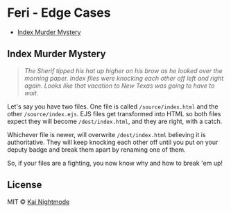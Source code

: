 # Feri - Edge Cases

* [Index Murder Mystery](#index-murder-mystery)

## Index Murder Mystery

> *The Sherif tipped his hat up higher on his brow as he looked over the morning paper. Index files were knocking each other off left and right again. Looks like that vacation to New Texas was going to have to wait.*

Let's say you have two files. One file is called `/source/index.html` and the other `/source/index.ejs`. EJS files get transformed into HTML so both files expect they will become `/dest/index.html`, and they are right, with a catch.

Whichever file is newer, will overwrite `/dest/index.html` believing it is authoritative. They will keep knocking each other off until you put on your deputy badge and break them apart by renaming one of them.

So, if your files are a fighting, you now know why and how to break 'em up!

## License

MIT © [Kai Nightmode](https://forestmist.org)